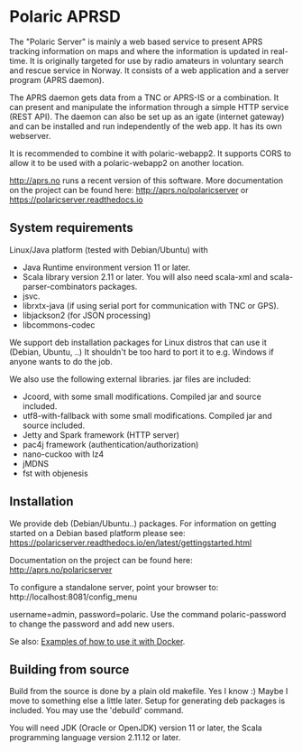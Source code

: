 # Polaric APRSD

The "Polaric Server" is mainly a web based service to present APRS tracking information on maps and where 
the information is updated in real-time. It is originally targeted for use by radio amateurs in voluntary 
search and rescue service in Norway. It consists of a web application and a server program (APRS daemon). 
 
The APRS daemon gets data from a TNC or APRS-IS or a combination. It can present 
and manipulate the information through a simple HTTP service (REST API). The daemon can 
also be set up as an igate (internet gateway) and can be installed and run independently 
of the web app. It has its own webserver. 

It is recommended to combine it with polaric-webapp2. It supports CORS to allow it to be used 
with a polaric-webapp2 on another location.

http://aprs.no runs a recent version of this software. More documentation on the project can be found here: 
http://aprs.no/polaricserver or https://polaricserver.readthedocs.io

## System requirements

Linux/Java platform (tested with Debian/Ubuntu) with
* Java Runtime environment version 11 or later. 
* Scala library version 2.11 or later. You will also need scala-xml
  and scala-parser-combinators packages.
* jsvc.
* librxtx-java (if using serial port for communication with TNC or GPS).
* libjackson2 (for JSON processing)
* libcommons-codec

We support deb installation packages for Linux distros that can use it (Debian, Ubuntu, ..) 
It shouldn't be too hard to port it to e.g. Windows if anyone wants to do the job. 

We also use the following external libraries. jar files are included: 
* Jcoord, with some small modifications. Compiled jar and source included.
* utf8-with-fallback with some small modifications. Compiled jar and source included. 
* Jetty and Spark framework (HTTP server)
* pac4j framework (authentication/authorization)
* nano-cuckoo with lz4
* jMDNS
* fst with objenesis


## Installation

We provide deb (Debian/Ubuntu..) packages. For information on getting started on a Debian based platform please 
see: https://polaricserver.readthedocs.io/en/latest/gettingstarted.html

Documentation on the project can be found here: 
http://aprs.no/polaricserver

To configure a standalone server, point your browser to: 
http://localhost:8081/config_menu

username=admin, password=polaric. Use the command polaric-password
to change the password and add new users. 

Se also: [Examples of how to use it with Docker](https://github.com/PolaricServer/Dockerfiles).


## Building from source 

Build from the source is done by a plain old makefile. Yes I know :)
Maybe I move to something else a little later. Setup for generating deb
packages is included. You may use the 'debuild' command.

You will need JDK (Oracle or OpenJDK) version 11 or later, the Scala
programming language version 2.11.12 or later. 
